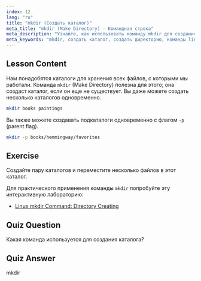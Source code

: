 ```yaml
---
index: 12
lang: "ru"
title: "mkdir (Создать каталог)"
meta_title: "mkdir (Make Directory) - Командная строка"
meta_description: "Узнайте, как использовать команду mkdir для создания каталогов и подкаталогов в Linux. Этот удобный для новичков учебник поможет вам эффективно организовать файлы."
meta_keywords: "mkdir, создать каталог, создать директорию, команды linux, учебник linux, linux для начинающих, руководство linux"
---
```


## Lesson Content

Нам понадобятся каталоги для хранения всех файлов, с которыми мы работали. Команда `mkdir` (Make Directory) полезна для этого; она создаст каталог, если он еще не существует. Вы даже можете создать несколько каталогов одновременно.

```bash
mkdir books paintings
```

Вы также можете создавать подкаталоги одновременно с флагом `-p` (parent flag).

```bash
mkdir -p books/hemmingway/favorites
```

## Exercise

Создайте пару каталогов и переместите несколько файлов в этот каталог.

Для практического применения команды `mkdir` попробуйте эту интерактивную лабораторию:

- [Linux mkdir Command: Directory Creating](https://labex.io/ru/labs/linux-linux-mkdir-command-directory-creating-209739)

## Quiz Question

Какая команда используется для создания каталога?

## Quiz Answer

mkdir
